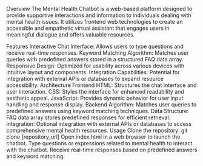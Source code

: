 Overview
The Mental Health Chatbot is a web-based platform designed to provide supportive interactions and information to individuals dealing with mental health issues. It utilizes frontend web technologies to create an accessible and empathetic virtual assistant that engages users in meaningful dialogue and offers valuable resources.

Features
  Interactive Chat Interface: Allows users to type questions and receive real-time responses.
  Keyword Matching Algorithm: Matches user queries with predefined answers stored in a structured FAQ data array.
  Responsive Design: Optimized for usability across various devices with intuitive layout and components.
  Integration Capabilities: Potential for integration with external APIs or databases to expand resource accessibility.
Architecture
  Frontend
  HTML: Structures the chat interface and user interaction.
  CSS: Styles the interface for enhanced readability and aesthetic appeal.
  JavaScript: Provides dynamic behavior for user input handling and response display.
  Backend
Algorithm: 
    Matches user queries to predefined answers using keyword matching techniques.
  Data Structure: FAQ data array stores predefined responses for efficient retrieval.
  Integration: Optional integration with external APIs or databases to access comprehensive mental health resources.
Usage
  Clone the repository: git clone [repository_url]
  Open index.html in a web browser to launch the chatbot.
  Type questions or expressions related to mental health to interact with the chatbot.
  Receive real-time responses based on predefined answers and keyword matching.
